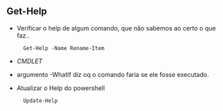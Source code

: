 Get-Help
----------


- Verificar o help de algum comando, que não sabemos ao certo o que faz.. 


		Get-Help -Name Rename-Item


- _CMDLET_
 
- argumento -WhatIf diz oq o comando faria se ele fosse executado.
- Atualizar o Help do powershell


		Update-Help